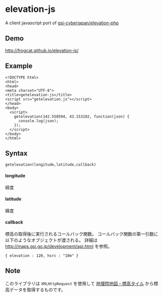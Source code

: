 # elevation-js
A client javascript port of [gsi-cyberjapan/elevation-php](https://github.com/gsi-cyberjapan/elevation-php)

## Demo

<http://frogcat.github.io/elevation-js/>

## Example

    <!DOCTYPE html>
    <html>
    <head>
    <meta charset="UTF-8">
    <title>getelevation-js</title>
    <script src="getelevation.js"></script>
    </head>
    <body>
      <script>
        getelevation(142.558594, 43.153102, function(json) {
          console.log(json);
        });
      </script>
    </body>
    </html>

## Syntax

    getelevation(longitude,latitude,callback)

#### longitude
経度

#### latitude
緯度

#### callback
標高の取得後に実行されるコールバック関数。
コールバック関数の第一引数に以下のようなオブジェクトが渡される。
詳細は <http://maps.gsi.go.jp/development/api.html> を参照。

    { elevation : 120, hsrc : "10m" }


## Note

このライブラリは ```XMLHttpRequest``` を使用して [地理院地図・標高タイル](http://maps.gsi.go.jp/development/ichiran.html#dem-1)  から標高データを取得するものです。


